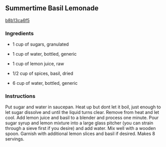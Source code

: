 ## Summertime Basil Lemonade

[b8b13ca6f5](http://tastykitchen.com/recipes/drinks/summertime-basil-lemonade/)

### Ingredients

 - 1 cup of sugars, granulated

 - 1 cup of water, bottled, generic

 - 1 cup of lemon juice, raw

 - 1/2 cup of spices, basil, dried

 - 6 cup of water, bottled, generic

### Instructions

Put sugar and water in saucepan. Heat up but dont let it boil, just enough to let sugar dissolve and until the liquid turns clear. Remove from heat and let cool. Add lemon juice and basil to a blender and process one minute. Pour sugar syrup and lemon mixture into a large glass pitcher (you can strain through a sieve first if you desire) and add water. Mix well with a wooden spoon. Garnish with additional lemon slices and basil if desired. Makes 8 servings.
